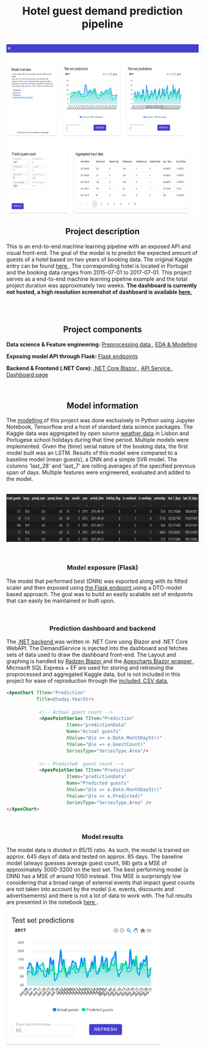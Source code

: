 <br />
<div align="center">
  <a href="https://github.com/FransHk/Hotel-guest-demand-prediction">
</div>
  </a>

<h1 align="center"><b>Hotel guest demand prediction pipeline</b></h2></br>
<img src="images/screen_3.png"  width="690" height="444">

</br>
<h2 align="center"><b>Project description</b></h3>
<p align="left">
This is an end-to-end machine learning pipeline with an exposed API and visual front-end. The goal of the model is to predict the expected amount of guests of a hotel based on two years of booking data. The original Kaggle entry can be found <a href="https://www.kaggle.com/datasets/jessemostipak/hotel-booking-demand"> here </a>. The corresponding hotel is located in Portugal and the booking data ranges from 2015-07-01 to 2017-07-01. This project serves as a end-to-end machine learning pipeline example and the total project duration was approximately two weeks. <b>The dashboard is currently not hosted, a high resolution screenshot of dashboard is available <a href="images/screen_3.png"> here. </a> </p></b>
<br><br>

<h2 align="center"><b>Project components</b></h3>

<b>Data science & Feature engineering: </b>
    <a href="data/preprocessing.ipynb"> Preprocessing data </a>, 
    <a href="model.ipynb"> EDA & Modelling </a>

<b>Exposing model API through Flask: </b>
<a href="endpoints.py"> Flask endpoints </a>

 <b>Backend & Frontend (.NET Core): </b>
 <a href="Blazor\Hotel Demand Blazor\Hotel Demand Blazor"> .NET Core Blazor </a>, 
 <a href="Blazor/Hotel Demand Blazor/Hotel Demand Blazor/Data/DemandService.cs"> API Service </a>,
 <a href="Blazor/Hotel Demand Blazor/Hotel Demand Blazor/Pages/Index.razor"> Dashboard page</a>
   
</p>
<br> <h2 align='center'><b>Model information </b></h3> <p align="left"> 
The  <a href="model.ipynb"> modelling </a> of this project was done exclusively in Python using Jupyter Notebook, Tensorflow and a host of standard data science packages. The Kaggle data was aggregated by open source <a href="https://open-meteo.com/">weather data</a> in Lisbon and Portugese school holidays during that time period. Multiple models were implemented. Given the (time) serial nature of the booking data, the first model built was an LSTM. Results of this model were compared to a baseline model (mean guests), a DNN and a simple SVR model. The columns 'last_28' and 'last_7' are rolling averages of the specified previous span of days. Multiple features were engineered, evaluated and added to the model. </p>

<br><img src="images/data_excerpt.png"  width="700" height="125">

<br> <h3 align='center'><b>Model exposure (Flask) </b></h3> <p align="left">
The model that performed best (DNN) was exported along with its fitted scaler and then exposed using <a href="endpoints.py"> the Flask endpoint </a> using a DTO-model based approach. The goal was to build an easily scalable set of endpoints that can easily be maintained or built upon.</p>





<br> <h3 align='center'><b> Prediction dashboard and backend </b></h3> <p align="left">
The <a href="Blazor\Hotel Demand Blazor\Hotel Demand Blazor"> .NET backend </a> was written in .NET Core using Blazor and .NET Core WebAPI. The DemandService is injected into the dashboard and fetches sets of data used to draw the dashboard front-end. The Layout and graphing is handled by <a href="https://github.com/radzenhq/radzen-blazor"> Radzen Blazor </a> and the <a href="https://github.com/apexcharts/Blazor-ApexCharts"> Apexcharts Blazor wrapper </a>. Microsoft SQL Express + EF are used for storing and retrieving the proprocessed and aggregated Kaggle data, but is not included in this project for ease of reproduction through the <a href="/data"> included .CSV data. </a></p>
```html
<ApexChart TItem="Prediction"
           Title=@today.YearStr>

            <!-- Actual guest count -->      
            <ApexPointSeries TItem="Prediction"
                      Items="predictionData"
                      Name="Actual guests"
                      XValue="@(e => e.Date.MonthDayStr)"
                      YValue="@(e => e.GuestCount)"
                      SeriesType="SeriesType.Area"/>

            <!-- Predicted  guest count -->      
            <ApexPointSeries TItem="Prediction"
                      Items="predictionData"
                      Name="Predicted guests"
                      XValue="@(e => e.Date.MonthDayStr)"
                      YValue="@(e => e.Predicted)"
                      SeriesType="SeriesType.Area" />
</ApexChart>
```

<br> <h3 align='center'><b> Model results </b></h3> <p align="left">
The model data is divided in 85/15 ratio. As such, the model is trained on approx. 645 days of data and tested on approx. 85 days. The baseline model (always guesses average guest count, 98) gets a MSE of approximately 3000-3200 on the test set. The best performing model (a DNN) has a MSE  of around 1050 instead. This MSE is surprisingly low considering that a broad range of external events that impact guest counts are not taken into account by the model (i.e. events, discounts and advertisements) and there is not a lot of data to work with. The full results are presented in the notebook <a href="model.ipynb"> here </a>. </p>

<img src="images/test-set.png"  width="400" height="350">